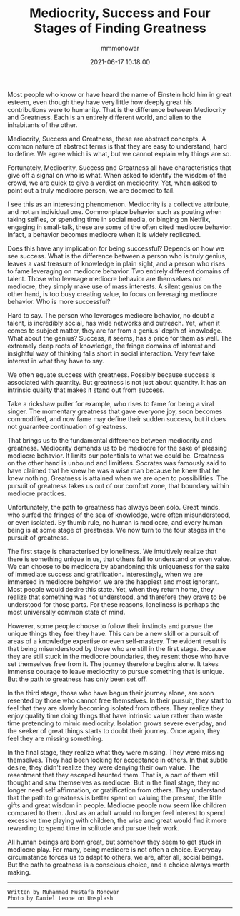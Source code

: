 ﻿---
layout: post
current: post
cover: assets/images/daniel-leone-g30P1zcOzXo-unsplash.jpg
navigation: True
title: Mediocrity, Success and Four Stages of Finding Greatness
date: 2021-06-17 10:18:00
tags: Tenet
class: post-template
subclass: 'post'
author: mmmonowar
---

Most people who know or have heard the name of Einstein hold him in great esteem, even though they have very little how deeply great his contributions were to humanity. That is the difference between Mediocrity and Greatness. Each is an entirely different world, and alien to the inhabitants of the other.    


Mediocrity, Success and Greatness, these are abstract concepts. A common nature of abstract terms is that they are easy to understand, hard to define. We agree which is what, but we cannot explain why things are so.


Fortunately, Mediocrity, Success and Greatness all have characteristics that give off a signal on who is what. When asked to identify the wisdom of the crowd, we are quick to give a verdict on mediocrity. Yet, when asked to point out a truly mediocre person, we are doomed to fail.


I see this as an interesting phenomenon. Mediocrity is a collective attribute, and not an individual one. Commonplace behavior such as pouting when taking selfies, or spending time in social media, or binging on Netflix, engaging in small-talk, these are some of the often cited mediocre behavior. Infact, a behavior becomes mediocre when it is widely replicated.


Does this have any implication for being successful? Depends on how we see success. What is the difference between a person who is truly genius, leaves a vast treasure of knowledge in plain sight, and a person who rises to fame leveraging on mediocre behavior. Two entirely different domains of talent. Those who leverage mediocre behavior are themselves not mediocre, they simply make use of mass interests. A silent genius on the other hand, is too busy creating value, to focus on leveraging mediocre behavior. Who is more successful?


Hard to say. The person who leverages mediocre behavior, no doubt a talent, is incredibly social, has wide networks and outreach. Yet, when it comes to subject matter, they are far from a genius' depth of knowledge. What about the genius? Success, it seems, has a price for them as well. The extremely deep roots of knowledge, the fringe domains of interest and insightful way of thinking falls short in social interaction. Very few take interest in what they have to say.
    
We often equate success with greatness. Possibly because success is associated with quantity. But greatness is not just about quantity. It has an intrinsic quality that makes it stand out from success.    


Take a rickshaw puller for example, who rises to fame for being a viral singer. The momentary greatness that gave everyone joy, soon becomes commodified, and now fame may define their sudden success, but it does not guarantee continuation of greatness.
    
That brings us to the fundamental difference between mediocrity and greatness. Mediocrity demands us to be mediocre for the sake of pleasing mediocre behavior. It limits our potentials to what we could be. Greatness on the other hand is unbound and limitless. Socrates was famously said to have claimed that he knew he was a wise man because he knew that he knew nothing. Greatness is attained when we are open to possibilities. The pursuit of greatness takes us out of our comfort zone, that boundary within mediocre practices.  


Unfortunately, the path to greatness has always been solo. Great minds, who surfed the fringes of the sea of knowledge, were often misunderstood, or even isolated. By thumb rule, no human is mediocre, and every human being is at some stage of greatness. We now turn to the four stages in the pursuit of greatness.
    
The first stage is characterised by loneliness. We intuitively realize that there is something unique in us, that others fail to understand or even value. We can choose to be mediocre by abandoning this uniqueness for the sake of immediate success and gratification. Interestingly, when we are immersed in mediocre behavior, we are the happiest and most ignorant. Most people would desire this state. Yet, when they return home, they realize that something was not understood, and therefore they crave to be understood for those parts. For these reasons, loneliness is perhaps the most universally common state of mind.


However, some people choose to follow their instincts and pursue the unique things they feel they have. This can be a new skill or a pursuit of areas of a knowledge expertise or even self-mastery. The evident result is that being misunderstood by those who are still in the first stage. Because they are still stuck in the mediocre boundaries, they resent those who have set themselves free from it. The journey therefore begins alone. It takes immense courage to leave mediocrity to pursue something that is unique. But the path to greatness has only been set off.  


In the third stage, those who have begun their journey alone, are soon resented by those who cannot free themselves. In their pursuit, they start to feel that they are slowly becoming isolated from others. They realize they enjoy quality time doing things that have intrinsic value rather than waste time pretending to mimic mediocrity. Isolation grows severe everyday, and the seeker of great things starts to doubt their journey. Once again, they feel they are missing something.


In the final stage, they realize what they were missing. They were missing themselves. They had been looking for acceptance in others. In that subtle desire, they didn't realize they were denying their own value. The resentment that they escaped haunted them. That is, a part of them still thought and saw themselves as mediocre. But in the final stage, they no longer need self affirmation, or gratification from others. They understand that the path to greatness is better spent on valuing the present, the little gifts and great wisdom in people. Mediocre people now seem like children compared to them. Just as an adult would no longer feel interest to spend excessive time playing with children, the wise and great would find it more rewarding to spend time in solitude and pursue their work.
    
All human beings are born great, but somehow they seem to get stuck in mediocre play. For many, being mediocre is not often a choice. Everyday circumstance forces us to adapt to others, we are, after all, social beings. But the path to greatness is a conscious choice, and a choice always worth making.



--- 

    Written by Muhammad Mustafa Monowar
    Photo by Daniel Leone on Unsplash

---